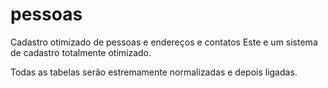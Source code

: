 # pessoas
Cadastro otimizado de pessoas e endereços e contatos
Este e um sistema de cadastro totalmente otimizado.

Todas as tabelas serão estremamente normalizadas e depois ligadas.
